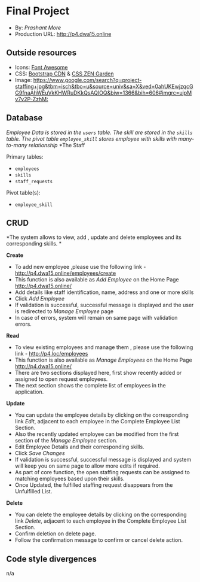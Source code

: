 # Final Project		
+ By: *Prashant More*
+ Production URL: <http://p4.dwa15.online>

## Outside resources
+ Icons: [Font Awesome](https://fontawesome.com)
+ CSS: [Bootstrap CDN](https://www.bootstrapcdn.com) & [CSS ZEN Garden](http://csszengarden.com)
+ Image: <https://www.google.com/search?q=project-staffing+jpg&tbm=isch&tbo=u&source=univ&sa=X&ved=0ahUKEwjzqcGG9fnaAhWEuVkKHWRuDKkQsAQIOQ&biw=1366&bih=606#imgrc=uipMv7v2P-ZzhM:>


## Database
*Employee Data is stored in the `users` table. The skill  are stored in  the `skills` table.*
*The pivot table `employee_skill` stores  employee with skills with many-to-many relationship*
*The Staff 

Primary tables:
  + `employees`
  + `skills`
  + `staff_requests`
  
Pivot table(s):
  + `employee_skill`


## CRUD
*The system allows to view, add , update and delete employees and its corresponding skills. *

__Create__
  + To add new employee ,please use the following link - <http://p4.dwa15.online/employees/create>
  + This function is also available as *Add Employee* on the Home Page <http://p4.dwa15.online/>
  + Add details like staff identification, name, address and one or more skills
  + Click *Add Employee*
  + If validation is successful, successful message is displayed  and the user is redirected to *Manage Employee* page
  + In case of errors, system will remain on same page with validation errors.
  
__Read__
  + To view existing employees and manage them , please use the following link - <http://p4.loc/employees>
  + This function is also available as *Manage Employees* on the Home Page <http://p4.dwa15.online/>
  + There are two sections displayed here, first show recently added or assigned to open request employees.
  + The next section shows the complete list of employees in the application.
  
__Update__
  + You can update the employee details by clicking on the corresponding link *Edit*, adjacent to each employee in the Complete Employee List Section.
  + Also the recently updated employee can be modified from the first section of the *Manage Employee* section.
  + Edit Employee Details and  their corresponding skills.
  + Click *Save Changes*
  + If validation is successful, successful message is displayed and  system will keep you on same page to allow more edits if required.
  + As part of core function, the open staffing requests can be assigned to matching employees based upon their skills.
  + Once Updated, the fulfilled staffing request disappears from the Unfulfilled List.
  
__Delete__
  + You can delete the employee details by clicking on the corresponding link *Delete*, adjacent to each employee in the Complete Employee List Section.
  + Confirm deletion on delete page.
  + Follow the confirmation message to confirm or cancel delete action.

## Code style divergences
n/a